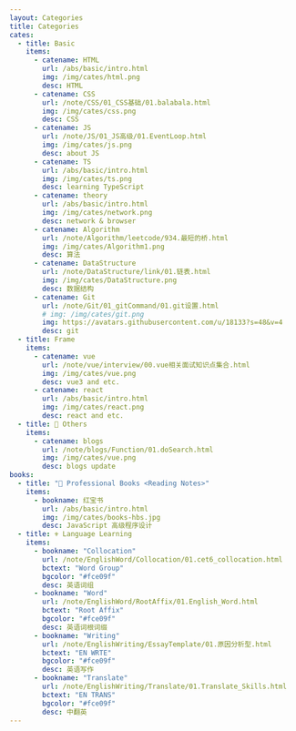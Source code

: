 ```yaml
---
layout: Categories
title: Categories
cates:
  - title: Basic
    items:
      - catename: HTML
        url: /abs/basic/intro.html
        img: /img/cates/html.png
        desc: HTML
      - catename: CSS
        url: /note/CSS/01_CSS基础/01.balabala.html
        img: /img/cates/css.png
        desc: CSS
      - catename: JS
        url: /note/JS/01_JS高级/01.EventLoop.html
        img: /img/cates/js.png
        desc: about JS
      - catename: TS
        url: /abs/basic/intro.html
        img: /img/cates/ts.png
        desc: learning TypeScript
      - catename: theory
        url: /abs/basic/intro.html
        img: /img/cates/network.png
        desc: network & browser
      - catename: Algorithm
        url: /note/Algorithm/leetcode/934.最短的桥.html
        img: /img/cates/Algorithm1.png
        desc: 算法
      - catename: DataStructure
        url: /note/DataStructure/link/01.链表.html
        img: /img/cates/DataStructure.png
        desc: 数据结构
      - catename: Git
        url: /note/Git/01_gitCommand/01.git设置.html
        # img: /img/cates/git.png
        img: https://avatars.githubusercontent.com/u/18133?s=48&v=4
        desc: git
  - title: Frame
    items:
      - catename: vue
        url: /note/vue/interview/00.vue相关面试知识点集合.html
        img: /img/cates/vue.png
        desc: vue3 and etc.
      - catename: react
        url: /abs/basic/intro.html
        img: /img/cates/react.png
        desc: react and etc.
  - title: 🎇 Others
    items:
      - catename: blogs
        url: /note/blogs/Function/01.doSearch.html
        img: /img/cates/vue.png
        desc: blogs update
books:
  - title: "🤗 Professional Books <Reading Notes>"
    items:
      - bookname: 红宝书
        url: /abs/basic/intro.html
        img: /img/cates/books-hbs.jpg
        desc: JavaScript 高级程序设计
  - title: ⚜️ Language Learning
    items:
      - bookname: "Collocation"
        url: /note/EnglishWord/Collocation/01.cet6_collocation.html
        bctext: "Word Group"
        bgcolor: "#fce09f"
        desc: 英语词组
      - bookname: "Word"
        url: /note/EnglishWord/RootAffix/01.English_Word.html
        bctext: "Root Affix"
        bgcolor: "#fce09f"
        desc: 英语词根词缀
      - bookname: "Writing"
        url: /note/EnglishWriting/EssayTemplate/01.原因分析型.html
        bctext: "EN WRTE"
        bgcolor: "#fce09f"
        desc: 英语写作
      - bookname: "Translate"
        url: /note/EnglishWriting/Translate/01.Translate_Skills.html
        bctext: "EN TRANS"
        bgcolor: "#fce09f"
        desc: 中翻英
---
```

